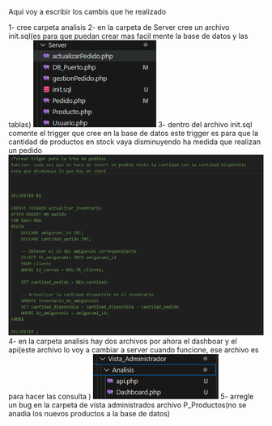 Aqui voy a escribir los cambis que he realizado

1- cree carpeta analisis
2- en la carpeta de Server cree un archivo init.sql(es para que puedan crear mas facil mente la base de datos y las tablas)
![imagen del archivo](image.png)
3- dentro del archivo init.sql comente el trigger que cree en la base de datos
    este trigger es para que la cantidad de productos en stock vaya disminuyendo ha medida que realizan un pedido
    ![trigger](image-1.png)
4- en la carpeta analisis hay dos archivos por ahora el dashboar y el api(este archivo lo voy a cambiar a server cuando funcione, ese archivo es para hacer las consulta )
    ![Analisis](image-2.png)
5- arregle un bug en la carpeta de vista administrados archivo P_Productos(no se anadia los nuevos productos a la base de datos)